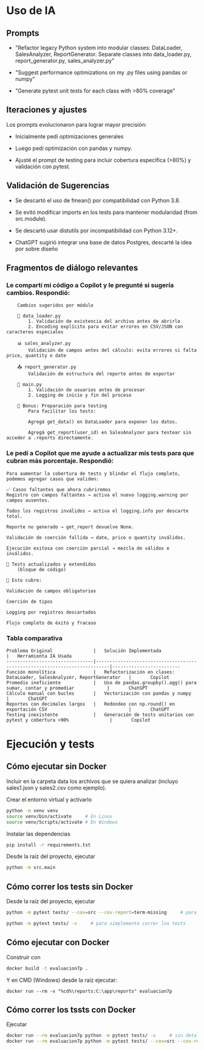# Uso de IA

## Prompts

- "Refactor legacy Python system into modular classes: DataLoader, SalesAnalyzer, ReportGenerator. Separate classes into data_loader.py, report_generator.py, sales_analyzer.py"

- "Suggest performance optimizations on my .py files using pandas or numpy"

- "Generate pytest unit tests for each class with >80% coverage"

## Iteraciones y ajustes

Los prompts evolucionaron para lograr mayor precisión:

- Inicialmente pedí optimizaciones generales

- Luego pedí optimización con pandas y numpy.

- Ajusté el prompt de testing para incluir cobertura específica (>80%) y validación con pytest.


## Validación de Sugerencias

- Se descartó el uso de fmean() por compatibilidad con Python 3.8.

- Se evitó modificar imports en los tests para mantener modularidad (from src.module).

- Se descartó usar distutils por incompatibilidad con Python 3.12+.

- ChatGPT sugirió integrar una base de datos Postgres, descarté la idea por sobre diseño 


## Fragmentos de diálogo relevantes

### Le compartí mi código a Copilot y le pregunté si sugería cambios. Respondió:
```
    Cambios sugeridos por módulo

    🔧 data_loader.py
        1. Validación de existencia del archivo antes de abrirlo
        2. Encoding explícito para evitar errores en CSV/JSON con caracteres especiales
    
    📊 sales_analyzer.py
        Validación de campos antes del cálculo: evita errores si falta price, quantity o date
    
    📤 report_generator.py
        Validación de estructura del reporte antes de exportar

    🚀 main.py
        1. Validación de usuarios antes de procesar
        2. Logging de inicio y fin del proceso

    🧪 Bonus: Preparación para testing
        Para facilitar los tests:

        Agregá get_data() en DataLoader para exponer los datos.

        Agregá get_report(user_id) en SalesAnalyzer para testear sin acceder a .reports directamente.

```
### Le pedí a Copilot que me ayude a actualizar mis tests para que cubran más porcentaje. Respondió:

```
Para aumentar la cobertura de tests y blindar el flujo completo, podemos agregar casos que validen:

✅ Casos faltantes que ahora cubriremos
Registro con campos faltantes → activa el nuevo logging.warning por campos ausentes.

Todos los registros inválidos → activa el logging.info por descarte total.

Reporte no generado → get_report devuelve None.

Validación de coerción fallida → date, price o quantity inválidos.

Ejecución exitosa con coerción parcial → mezcla de válidos e inválidos.

🧪 Tests actualizados y extendidos 
    (bloque de código)

🧠 Esto cubre:

Validación de campos obligatorios

Coerción de tipos

Logging por registros descartados

Flujo completo de éxito y fracaso
```


### Tabla comparativa

```
Problema Original               |   Solución Implementada                                                   |   Herramienta IA Usada
--------------------------------|---------------------------------------------------------------------------|-------------------------
Función monolítica	            |   Refactorización en clases: DataLoader, SalesAnalyzer, ReportGenerator   |       Copilot
Promedio ineficiente	        |   Uso de pandas.groupby().agg() para sumar, contar y promediar	        |       ChatGPT
Cálculo manual con bucles	    |   Vectorización con pandas y numpy	                                    |       ChatGPT
Reportes con decimales largos	|   Redondeo con np.round() en exportación CSV	                            |       ChatGPT
Testing inexistente     	    |   Generación de tests unitarios con pytest y cobertura >90%	            |       Copilot
```


# Ejecución y tests



## Cómo ejecutar sin Docker

Incluir en la carpeta data los archivos que se quiera analizar (incluyo sales1.json y sales2.csv como ejemplo).

Crear el entorno virtual y activarlo
```bash
python -m venv venv
source venv/bin/activate     # En Linux
source venv/Scripts/activate # En Windows
```

Instalar las dependencias
```bash
pip install -r requirements.txt
```

Desde la raíz del proyecto, ejecutar
```bash
python -m src.main
```


## Cómo correr los tests sin Docker

Desde la raíz del proyecto, ejecutar
```bash
python -m pytest tests/ --cov=src --cov-report=term-missing     # para obtener informacion de coverage

python -m pytest tests/ -v     # para simplemente correr los tests
```

## Cómo ejecutar con Docker

Construir con
```bash
docker build -t evaluacion7p .
```

Y en CMD (Windows) desde la raíz ejecutar:
```CMD
docker run --rm -v "%cd%\reports:C:\app\reports" evaluacion7p
```

## Cómo correr los tssts con Docker

Ejecutar
```bash 
docker run --rm evaluacion7p python -m pytest tests/ -v     # sin detalles de coverage
docker run --rm evaluacion7p python -m pytest tests/ --cov=src --cov-report=term-missing    # con información de coverage
```